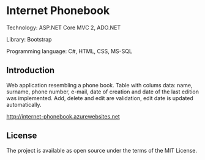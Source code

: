 # Internet Phonebook

Technology: ASP.NET Core MVC 2, ADO.NET

Library: Bootstrap

Programming language: C#, HTML, CSS, MS-SQL

## Introduction

Web application resembling a phone book. Table with colums data: name, surname, phone number, e-mail, date of creation and date of the last edition was implemented. Add, delete and edit are validation, edit date is updated automatically.

http://internet-phonebook.azurewebsites.net

## License

The project is available as open source under the terms of the MIT License.
